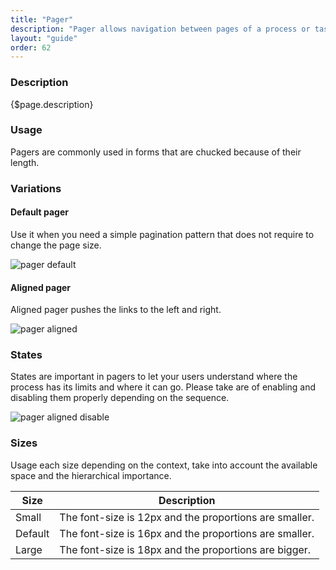 ```yaml
---
title: "Pager"
description: "Pager allows navigation between pages of a process or task divided in subtasks or also called pages."
layout: "guide"
order: 62
---
```


### Description

{$page.description}

### Usage

Pagers are commonly used in forms that are chucked because of their length.

### Variations

#### Default pager

Use it when you need a simple pagination pattern that does not require to change the page size.

![pager default](/images/lexicon-1/pagerDefault.png)

#### Aligned pager

Aligned pager pushes the links to the left and right.

![pager aligned](/images/lexicon-1/pagerAligned.png)

### States

States are important in pagers to let your users understand where the process has its limits and where it can go. Please take are of enabling and disabling them properly depending on the sequence.

![pager aligned disable](/images/lexicon-1/pagerAlignedDisable.png)

### Sizes

Usage each size depending on the context, take into account the available space and the hierarchical importance.

| Size | Description |
| ---- | ----------- |
| Small | The font-size is 12px and the proportions are smaller. |
| Default | The font-size is 16px and the proportions are smaller. |
| Large | The font-size is 18px and the proportions are bigger. |
